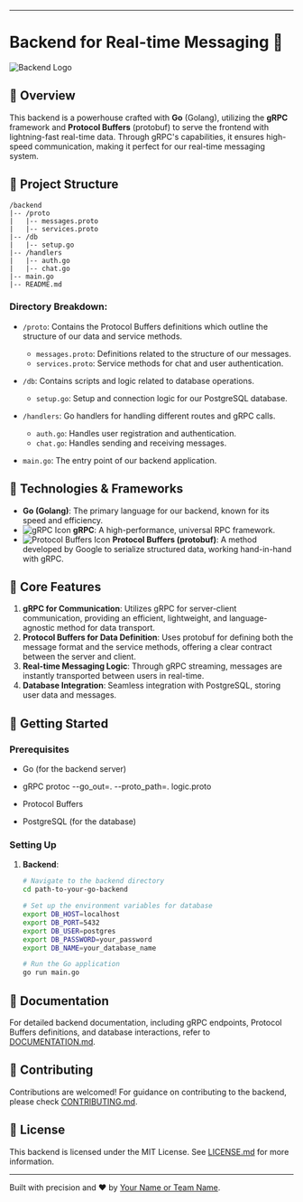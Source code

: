 
---

# Backend for Real-time Messaging 📡

![Backend Logo](https://link-to-your-backend-logo.png)

## 📌 Overview

This backend is a powerhouse crafted with **Go** (Golang), utilizing the **gRPC** framework and **Protocol Buffers** (protobuf) to serve the frontend with lightning-fast real-time data. Through gRPC's capabilities, it ensures high-speed communication, making it perfect for our real-time messaging system.

## 📂 Project Structure

```plaintext
/backend
|-- /proto
|   |-- messages.proto
|   |-- services.proto
|-- /db
|   |-- setup.go
|-- /handlers
|   |-- auth.go
|   |-- chat.go
|-- main.go
|-- README.md
```

### Directory Breakdown:

- `/proto`: Contains the Protocol Buffers definitions which outline the structure of our data and service methods.
  - `messages.proto`: Definitions related to the structure of our messages.
  - `services.proto`: Service methods for chat and user authentication.
  
- `/db`: Contains scripts and logic related to database operations.
  - `setup.go`: Setup and connection logic for our PostgreSQL database.
  
- `/handlers`: Go handlers for handling different routes and gRPC calls.
  - `auth.go`: Handles user registration and authentication.
  - `chat.go`: Handles sending and receiving messages.
  
- `main.go`: The entry point of our backend application.

## 🔩 Technologies & Frameworks

- **Go (Golang)**: The primary language for our backend, known for its speed and efficiency.
- ![gRPC Icon](https://link-to-grpc-icon.png) **gRPC**: A high-performance, universal RPC framework.
- ![Protocol Buffers Icon](https://link-to-protobuf-icon.png) **Protocol Buffers (protobuf)**: A method developed by Google to serialize structured data, working hand-in-hand with gRPC.

## 🚀 Core Features

1. **gRPC for Communication**: Utilizes gRPC for server-client communication, providing an efficient, lightweight, and language-agnostic method for data transport.
2. **Protocol Buffers for Data Definition**: Uses protobuf for defining both the message format and the service methods, offering a clear contract between the server and client.
3. **Real-time Messaging Logic**: Through gRPC streaming, messages are instantly transported between users in real-time.
4. **Database Integration**: Seamless integration with PostgreSQL, storing user data and messages.

## 🚢 Getting Started

### Prerequisites

- Go (for the backend server)
- gRPC
protoc --go_out=. --proto_path=. logic.proto


- Protocol Buffers
- PostgreSQL (for the database)

### Setting Up

1. **Backend**:
    ```bash
    # Navigate to the backend directory
    cd path-to-your-go-backend

    # Set up the environment variables for database
    export DB_HOST=localhost
    export DB_PORT=5432
    export DB_USER=postgres
    export DB_PASSWORD=your_password
    export DB_NAME=your_database_name

    # Run the Go application
    go run main.go
    ```

## 📘 Documentation

For detailed backend documentation, including gRPC endpoints, Protocol Buffers definitions, and database interactions, refer to [DOCUMENTATION.md](./DOCUMENTATION.md).

## 🙌 Contributing

Contributions are welcomed! For guidance on contributing to the backend, please check [CONTRIBUTING.md](./CONTRIBUTING.md).

## 📜 License

This backend is licensed under the MIT License. See [LICENSE.md](./LICENSE.md) for more information.

---

Built with precision and ❤️ by [Your Name or Team Name](https://your-link.com).